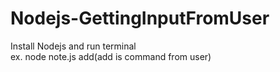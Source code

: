 # Nodejs-GettingInputFromUser <br>
Install Nodejs and run terminal <br>
ex. node note.js add(add is command from user)

